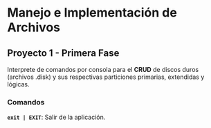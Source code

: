 # Manejo e Implementación de Archivos
## Proyecto 1 - Primera Fase

Interprete de comandos por consola para el **CRUD** de discos duros (archivos .disk) y sus respectivas particiones primarias, extendidas y lógicas.

### Comandos
**`exit | EXIT`**: Salir de la aplicación.
